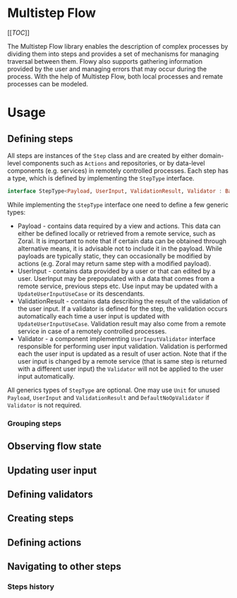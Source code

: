 # Multistep Flow

[[_TOC_]]

The Multistep Flow library enables the description of complex processes by dividing them into steps 
and provides a set of mechanisms for managing traversal between them. 
Flowy also supports gathering information provided by the user and managing errors that may occur 
during the process. With the help of Multistep Flow, both local processes and remate processes can be modeled.

# Usage

## Defining steps

All steps are instances of the `Step` class and are created by either domain-level components 
such as `Actions` and repositories, or by data-level components (e.g. services) in remotely controlled processes.
Each step has a type, which is defined by implementing the `StepType` interface.

```kotlin
interface StepType<Payload, UserInput, ValidationResult, Validator : BaseUserInputValidator<UserInput, ValidationResult, ValidationResult>>
```

While implementing the `StepType` interface one need to define a few generic types:

- Payload - contains data required by a view and actions. 
This data can either be defined locally or retrieved from a remote service, such as Zoral. 
It is important to note that if certain data can be obtained through alternative means, it is advisable not to include it in the payload.
While payloads are typically static, they can occasionally be modified by actions (e.g. Zoral may return same step with a modified payload).
- UserInput - contains data provided by a user or that can edited by a user. UserInput may be prepopulated with a data that comes 
from a remote service, previous steps etc. Use input may be updated with a `UpdateUserInputUseCase` or its descendants.
- ValidationResult - contains data describing the result of the validation of the user input. If a validator is defined
for the step, the validation occurs automatically each time a user input is updated with `UpdateUserInputUseCase`. 
Validation result may also come from a remote service in case of a remotely controlled processes.
- Validator - a component implementing `UserInputValidator` interface responsible for performing user input validation.
Validation is performed each the user input is updated as a result of user action. Note that if the user input is changed by a remote service 
(that is same step is returned with a different user input) the `Validator` will not be applied to the user input automatically.

All generics types of `StepType` are optional. 
One may use `Unit` for unused `Payload`, `UserInput` and `ValidationResult` and `DefaultNoOpValidator` if `Validator` is not required.

### Grouping steps

## Observing flow state

## Updating user input

## Defining validators

## Creating steps

## Defining actions

## Navigating to other steps

### Steps history
